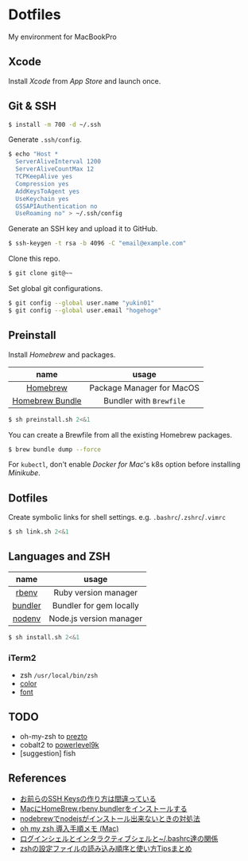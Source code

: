 # Dotfiles
My environment for MacBookPro

## Xcode

Install *Xcode* from *App Store* and launch once.

## Git & SSH

```bash
$ install -m 700 -d ~/.ssh
```

Generate `.ssh/config`.

```bash
$ echo "Host *
  ServerAliveInterval 1200
  ServerAliveCountMax 12
  TCPKeepAlive yes
  Compression yes
  AddKeysToAgent yes
  UseKeychain yes
  GSSAPIAuthentication no
  UseRoaming no" > ~/.ssh/config
```

Generate an SSH key and upload it to GitHub.

```bash
$ ssh-keygen -t rsa -b 4096 -C "email@example.com"
```

Clone this repo.

```bash
$ git clone git@~~
```

Set global git configurations.

```bash
$ git config --global user.name "yukin01"
$ git config --global user.email "hogehoge"
```

## Preinstall

Install *Homebrew* and packages.

|                              name                              |           usage           |
|:--------------------------------------------------------------:|:-------------------------:|
|                  [Homebrew](https://brew.sh)                   | Package Manager for MacOS |
| [Homebrew Bundle](https://github.com/Homebrew/homebrew-bundle) |  Bundler with `Brewfile`  |

```bash
$ sh preinstall.sh 2<&1
```

You can create a Brewfile from all the existing Homebrew packages.

```bash
$ brew bundle dump --force
```

For `kubectl`, don't enable *Docker for Mac*'s k8s option before installing *Minikube*.

## Dotfiles

Create symbolic links for shell settings.
e.g. `.bashrc`/`.zshrc`/`.vimrc`

```bash
$ sh link.sh 2<&1
```

## Languages and ZSH

|                     name                      |          usage          |
|:---------------------------------------------:|:-----------------------:|
|    [rbenv](https://github.com/rbenv/rbenv)    |  Ruby version manager   |
| [bundler](https://github.com/bundler/bundler) | Bundler for gem locally |
|  [nodenv](https://github.com/nodenv/nodenv)   | Node.js version manager |

```bash
$ sh install.sh 2<&1
```

### iTerm2

- zsh `/usr/local/bin/zsh`
- [color](https://github.com/wesbos/Cobalt2-iterm)
- [font](https://github.com/powerline/fonts)

## TODO

- oh-my-zsh to [prezto](https://github.com/sorin-ionescu/prezto)
- cobalt2 to [powerlevel9k](https://github.com/bhilburn/powerlevel9k)
- [suggestion] fish

## References

- [お前らのSSH Keysの作り方は間違っている](https://qiita.com/suthio/items/2760e4cff0e185fe2db9)
- [MacにHomeBrew,rbenv,bundlerをインストールする](https://qiita.com/shinkuFencer/items/3679cfd966f6a61ccd1b)
- [nodebrewでnodejsがインストール出来ないときの対処法](https://qiita.com/twipg/items/c902b32b9e1e9ad7bc97)
- [oh my zsh 導入手順メモ (Mac)](https://qiita.com/NaokiIshimura/items/249bb1a101b626a59387)
- [ログインシェルとインタラクティブシェルと~/.bashrc達の関係](https://qiita.com/incep/items/7e5760de0c2c748296aa)
- [zshの設定ファイルの読み込み順序と使い方Tipsまとめ](https://qiita.com/muran001/items/7b104d33f5ea3f75353f)

<!-- ## 複数ユーザで使う場合

パーミッションを変更する

```bash
$ sudo chmod -R g+w /usr/local/var
$ sudo chmod -R g+w /usr/local/Homebrew
```

参考：[複数のユーザーでHomebrewを使う](https://qiita.com/yshishido/items/ba5cd86afe217b221457)

所有者を統一しておく

```bash
$ sudo chown -R hoge /usr/local/var
$ sudo chown -R hoge /usr/local/Homebrew
$ sudo chown -R hoge /usr/local/Cellar
$ sudo chown -R hoge /usr/local/Caskroom
# 他にもあるかも
``` -->

